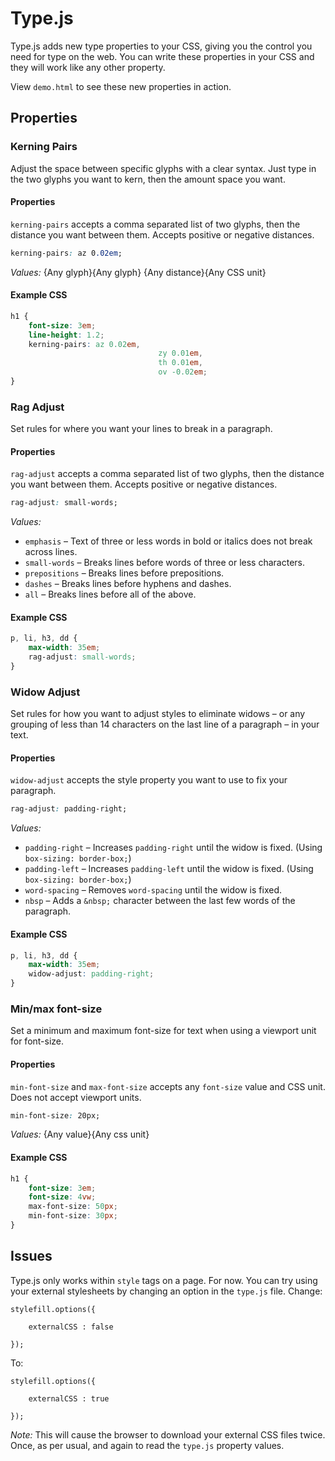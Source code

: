 Type.js
=======

Type.js adds new type properties to your CSS, giving you the control you need for type on the web. You can write these properties in your CSS and they will work like any other property.

View `demo.html` to see these new properties in action.

## Properties

### Kerning Pairs
Adjust the space between specific glyphs with a clear syntax. Just type in the two glyphs you want to kern, then the amount space you want.

#### Properties
`kerning-pairs` accepts a comma separated list of two glyphs, then the distance you want between them. Accepts positive or negative distances.
```CSS
kerning-pairs: az 0.02em; 
```
_Values:_ {Any glyph}{Any glyph} {Any distance}{Any CSS unit}

#### Example CSS
```CSS
h1 {
	font-size: 3em;
	line-height: 1.2;
	kerning-pairs: az 0.02em,
								 zy 0.01em,
								 th 0.01em,
								 ov -0.02em; 
}
```

### Rag Adjust
Set rules for where you want your lines to break in a paragraph.

#### Properties
`rag-adjust` accepts a comma separated list of two glyphs, then the distance you want between them. Accepts positive or negative distances.
```CSS
rag-adjust: small-words;
```
_Values:_
* `emphasis` – Text of three or less words in bold or italics does not break across lines.
* `small-words` – Breaks lines before words of three or less characters.
* `prepositions` – Breaks lines before prepositions.
* `dashes` – Breaks lines before hyphens and dashes.
* `all` – Breaks lines before all of the above.


#### Example CSS
```CSS
p, li, h3, dd {
	max-width: 35em;
	rag-adjust: small-words;
}
```

### Widow Adjust
Set rules for how you want to adjust styles to eliminate widows – or any grouping of less than 14 characters on the last line of a paragraph – in your text.

#### Properties
`widow-adjust` accepts the style property you want to use to fix your paragraph.
```CSS
rag-adjust: padding-right;
```
_Values:_
* `padding-right` – Increases `padding-right` until the widow is fixed. (Using `box-sizing: border-box;`)
* `padding-left` – Increases `padding-left` until the widow is fixed. (Using `box-sizing: border-box;`)
* `word-spacing` – Removes `word-spacing` until the widow is fixed.
* `nbsp` – Adds a `&nbsp;` character between the last few words of the paragraph.


#### Example CSS
```CSS
p, li, h3, dd {
	max-width: 35em;
	widow-adjust: padding-right;
}
```

### Min/max font-size
Set a minimum and maximum font-size for text when using a viewport unit for font-size.

#### Properties
`min-font-size` and `max-font-size` accepts any `font-size` value and CSS unit. Does not accept viewport units.
```CSS
min-font-size: 20px;
```
_Values:_ {Any value}{Any css unit}

#### Example CSS
```CSS
h1 {
	font-size: 3em;
	font-size: 4vw;
	max-font-size: 50px;
	min-font-size: 30px;
}
```

## Issues

Type.js only works within `style` tags on a page. For now. You can try using your external stylesheets by changing an option in the `type.js` file. Change:

```JS
stylefill.options({
	
	externalCSS : false
	
});
```

To:
```JS
stylefill.options({
	
	externalCSS : true
	
});
```

_Note:_ This will cause the browser to download your external CSS files twice. Once, as per usual, and again to read the `type.js` property values. 